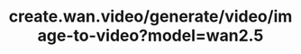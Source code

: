 ---
layout: post
title: create.wan.video/generate/video/image-to-video?model=wan2.5
categories: link
tags: [انگلیسی, هوش‌مصنوعی]
---